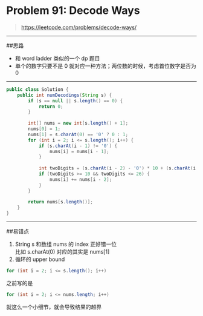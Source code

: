 # Problem 91: Decode Ways

>https://leetcode.com/problems/decode-ways/

-----------
##思路
* 和 word ladder 类似的一个 dp 题目
* 单个的数字只要不是 0 就对应一种方法；两位数的时候，考虑首位数字是否为 0

----------
```java
public class Solution {
    public int numDecodings(String s) {
        if (s == null || s.length() == 0) {
            return 0;
        }
    
        int[] nums = new int[s.length() + 1];
        nums[0] = 1;
        nums[1] = s.charAt(0) == '0' ? 0 : 1;
        for (int i = 2; i <= s.length(); i++) {
            if (s.charAt(i - 1) != '0') {
                nums[i] = nums[i - 1];
            }
            
            int twoDigits = (s.charAt(i - 2) - '0') * 10 + (s.charAt(i - 1) - '0');
            if (twoDigits >= 10 && twoDigits <= 26) {
                nums[i] += nums[i - 2];
            }
        }
        
        return nums[s.length()];
    }
}
```
--------
##易错点
1. String s 和数组 nums 的 index 正好错一位  
比如 s.charAt(0) 对应的其实是 nums[1] 
2. 循环的 upper bound
```java
for (int i = 2; i <= s.length(); i++)
```
之前写的是
```java
for (int i = 2; i <= nums.length; i++)
```
就这么一个小细节，就会导致结果的越界




















